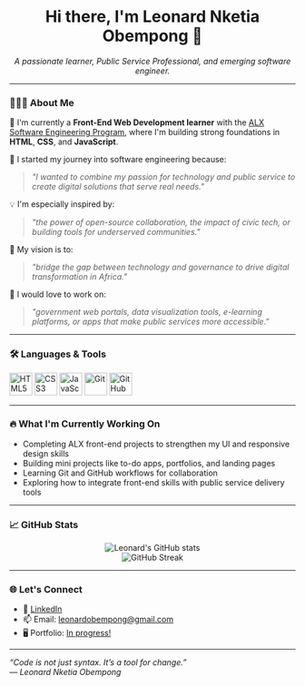 <h1 align="center">Hi there, I'm Leonard Nketia Obempong 👋</h1>

<p align="center">
  <em>A passionate learner, Public Service Professional, and emerging software engineer.</em>
</p>

---

### 👨🏾‍💻 About Me

🚀 I'm currently a **Front-End Web Development learner** with the [ALX Software Engineering Program](https://www.alxafrica.com/software-engineering/), where I'm building strong foundations in **HTML**, **CSS**, and **JavaScript**.

🌱 I started my journey into software engineering because:  
> _"I wanted to combine my passion for technology and public service to create digital solutions that serve real needs."_

💡 I'm especially inspired by:  
> _"the power of open-source collaboration, the impact of civic tech, or building tools for underserved communities."_

🎯 My vision is to:  
> _"bridge the gap between technology and governance to drive digital transformation in Africa."_

📌 I would love to work on:  
> _"government web portals, data visualization tools, e-learning platforms, or apps that make public services more accessible."_

---

### 🛠️ Languages & Tools

<p>
  <img src="https://cdn.jsdelivr.net/gh/devicons/devicon/icons/html5/html5-original.svg" height="40" alt="HTML5" />
  <img src="https://cdn.jsdelivr.net/gh/devicons/devicon/icons/css3/css3-original.svg" height="40" alt="CSS3" />
  <img src="https://cdn.jsdelivr.net/gh/devicons/devicon/icons/javascript/javascript-original.svg" height="40" alt="JavaScript" />
  <img src="https://cdn.jsdelivr.net/gh/devicons/devicon/icons/git/git-original.svg" height="40" alt="Git" />
  <img src="https://cdn.jsdelivr.net/gh/devicons/devicon/icons/github/github-original.svg" height="40" alt="GitHub" />
</p>

---

### 🔥 What I'm Currently Working On

- Completing ALX front-end projects to strengthen my UI and responsive design skills  
- Building mini projects like to-do apps, portfolios, and landing pages  
- Learning Git and GitHub workflows for collaboration  
- Exploring how to integrate front-end skills with public service delivery tools

---

### 📈 GitHub Stats

<p align="center">
  <img src="https://github-readme-stats.vercel.app/api?username=YourGitHubUsername&show_icons=true&theme=radical" alt="Leonard's GitHub stats" />
  <br/>
  <img src="https://github-readme-streak-stats.herokuapp.com/?user=YourGitHubUsername&theme=radical" alt="GitHub Streak" />
</p>

---

### 🌐 Let's Connect

- 💼 [LinkedIn](www.linkedin.com/in/leonard-obempong-5479a5223)
- 📫 Email: leonardobempong@gmail.com  
- 🖥️ Portfolio: [In progress!](https://sites.google.com/view/leonardobempong)

---

*“Code is not just syntax. It’s a tool for change.”*  
— _Leonard Nketia Obempong_

<!---
lnObempong/lnObempong is a ✨ special ✨ repository because its `README.md` (this file) appears on your GitHub profile.
You can click the Preview link to take a look at your changes.
--->
